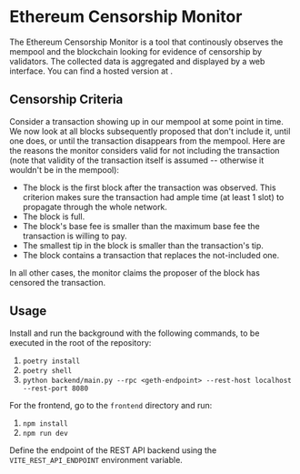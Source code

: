 # Ethereum Censorship Monitor

The Ethereum Censorship Monitor is a tool that continously observes the mempool and the blockchain
looking for evidence of censorship by validators. The collected data is aggregated and displayed by
a web interface. You can find a hosted version at [](https://www.ethereum-censorship-monitor.org).

## Censorship Criteria

Consider a transaction showing up in our mempool at some point in time. We now look at all blocks
subsequently proposed that don't include it, until one does, or until the transaction disappears
from the mempool. Here are the reasons the monitor considers valid for not including the
transaction (note that validity of the transaction itself is assumed -- otherwise it wouldn't be
in the mempool):

- The block is the first block after the transaction was observed. This criterion makes sure the
  transaction had ample time (at least 1 slot) to propagate through the whole network.
- The block is full.
- The block's base fee is smaller than the maximum base fee the transaction is willing to pay.
- The smallest tip in the block is smaller than the transaction's tip.
- The block contains a transaction that replaces the not-included one.

In all other cases, the monitor claims the proposer of the block has censored the transaction.

## Usage

Install and run the background with the following commands, to be executed in the root of the
repository:

1. `poetry install`
2. `poetry shell`
3. `python backend/main.py --rpc <geth-endpoint> --rest-host localhost --rest-port 8080`

For the frontend, go to the `frontend` directory and run:

1. `npm install`
2. `npm run dev`

Define the endpoint of the REST API backend using the `VITE_REST_API_ENDPOINT` environment
variable.
